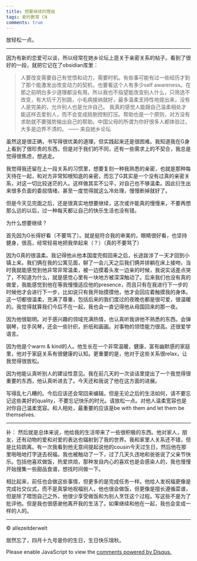 ```yaml
---
title: 想要继续的理由
tags: 爱的教育 CN
comments: true
---
```


放轻松一点。

<!--more-->

---
因为有新的恋爱可以谈，所以经常在她乡论坛上逛关于亲密关系的帖子。看到了很好的一段，就把它记在了obsidian库里：

> 人要改变需要自己有觉悟和动力，需要时机。有些事可能有过一些经历才到了那个能激发出改变动力的契机，也要看这个人有多少self awareness。在那之前明白多少道理都没有用。所以我也不指望能改变别人什么，只筛选不改变，有大坑千万别跳，小毛病接纳就好，最多温柔支持性地提出来，没有人是完美的，允许别人也是允许自己。
> 我真的感觉人能跟自己温柔相处才能这样去爱别人，而不会变成挑剔控制打压。帮助也是一个原则，对方没有求助就不要强势输出自己的帮助。中国父母的所谓为你好很多人都体验过，大多是边界不清的。
> —— 来自她乡论坛

虽然这是很正确，书写得很优美的道理，但实践起来还是很困难。我知道我在G身上看到了很珍贵的东西，但是对于我们的不同，还有一些需求上的不契合，我总是觉得很焦虑，想逃走。

我觉得我还留在上一段关系的习惯里，想要复刻一种我熟悉的亲密，也就是那种每天待在一起，和对方非常知根知底的亲密，而忘了G其实是一个没有过真的亲密关系，对这一切比较迷茫的人。这样做其实不公平，对自己也不够温柔。因此衍生出来很多负面的委屈情绪，甚至一度觉得就这么冷处理，慢慢断掉就好了。

但是今天见完面之后，还是很真实地想要继续，这次或许能真的慢慢来，不要再想那么远的以后，过一种每天都让自己的快乐生活也没有错。

为什么想要继续？

首先因为G长得好看（不要骂了）。就是挺符合我的审美的，眼睛很好看，也坚持健身，很高，经常轻易地把我举起来（？）（真的不要骂了）

因为G真的很温柔。我记得他从他本国度完假回来之后，长途跋涉了一天才回到小镇上来。我们俩在我的公寓见面，聊了一会儿天之后我们俩并排躺在床上接吻，当时我就能感觉到他非常非常温柔，被一边摸着头发一边亲的时候，我说实话差点哭了，不知道为什么，就是感觉心里有一块地方被深深触动了。后来我们也没有真的做爱，我能感觉到他在等我慢慢适应他的presence，而且只有在我进行下一步的时候他才会进行下一步，比如说只有我开始摸摸他，他才会回应着触摸我的身体。这一切都很温柔，充满了尊重，包括后来的我们度过的夜晚也都是很可爱，很温暖的。我觉得就算我们今后不在一起，我也会一直记得他从母国回来的那一夜。

因为他很聪明。对于感兴趣的领域充满热情，也认真听我讲他不熟悉的东西。会弹钢琴，拉手风琴，还会一些针织，折纸和画画。对事物的领悟能力很高。还很爱学语言。

因为他是个warm & kind的人。他生长在一个非常温暖，健康，富有幽默感的家庭里，他对于家庭关系有很健康的认知。更重要的是，他对于这些关系很relax，让我觉得很放松。

因为他能认真听别人的建设性意见。我在前几天的一次谈话里提出了一个我觉得很重要的东西，他认真听进去了。今天还和我说了他在这方面的进展。

写得乱七八糟的。今后应该还会常回来编辑。但是无论之后的生活如何，请不要忘记这些美好的quality，不要忘记快乐的时光。请放松一点。对他人温柔宽容也是对你自己温柔宽容。和人相处，最重要的应该是be with them and let them be themselves.

---
补：
然后就是总体来说，他给我的生活带来了一些很积极的东西。他对家人，朋友，还有动物的爱和对爱的表达也辐射到了我的世界。我和家里人关系还不错，但是比较疏离。有一次我看到他无意间提起说他的cousin今天过生日，然后他在那里啪啪地打字送去祝福，我也被触动了一下，过了几天久违地和爸爸说了父亲节快乐。包括他喜欢做饭，热爱烘焙，那种发自内心的喜欢也是会感染人的，我也慢慢开始搜集一些甜品食谱，想找时间做一下。

相比起来，前任也会做这些事情，但更多的是完成任务一样。他给人发祝福更像是完成社交仪式，而不是真挚地祝福别人，他也很会做饭，但更像是擅长遵循菜谱，但是除了喂饱自己之外，他很少享受做饭和为别人烹饪这个过程。写这些不是为了批评他。但是我也很感谢他离开我的生活了。如果继续和他在一起，我也会变成一样的人的。

---
© allezeitderwelt

居然忘了，四月十九号是你的生日，生日快乐瑞秋。

<div id="disqus_thread"></div>
<script>
    /**
    *  RECOMMENDED CONFIGURATION VARIABLES: EDIT AND UNCOMMENT THE SECTION BELOW TO INSERT DYNAMIC VALUES FROM YOUR PLATFORM OR CMS.
    *  LEARN WHY DEFINING THESE VARIABLES IS IMPORTANT: https://disqus.com/admin/universalcode/#configuration-variables    */
    /*
    var disqus_config = function () {
    this.page.url = PAGE_URL;  // Replace PAGE_URL with your page's canonical URL variable
    this.page.identifier = PAGE_IDENTIFIER; // Replace PAGE_IDENTIFIER with your page's unique identifier variable
    };
    */
    (function() { // DON'T EDIT BELOW THIS LINE
    var d = document, s = d.createElement('script');
    s.src = 'https://https-allezeitderwelt-github-io.disqus.com/embed.js';
    s.setAttribute('data-timestamp', +new Date());
    (d.head || d.body).appendChild(s);
    })();
</script>
<noscript>Please enable JavaScript to view the <a href="https://disqus.com/?ref_noscript">comments powered by Disqus.</a></noscript>
